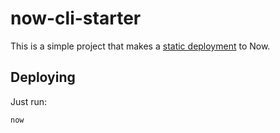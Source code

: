 # now-cli-starter

This is a simple project that makes a [static deployment](https://zeit.co/docs/deployment-types/static)
to Now.

## Deploying

Just run:

```
now
```
